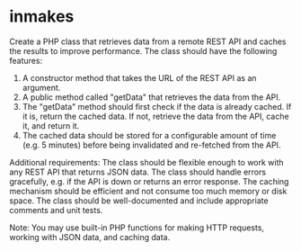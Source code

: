 # inmakes

Create a PHP class that retrieves data from a remote REST API and caches the results to improve
performance.
The class should have the following features:

1. A constructor method that takes the URL of the REST API as an argument.
2. A public method called "getData" that retrieves the data from the API.
3. The "getData" method should first check if the data is already cached. If it is, return the cached
data. If not,
retrieve the data from the API, cache it, and return it.
4. The cached data should be stored for a configurable amount of time (e.g. 5 minutes) before being
invalidated and re-fetched from the API.

Additional requirements:
The class should be flexible enough to work with any REST API that returns JSON data.
The class should handle errors gracefully, e.g. if the API is down or returns an error response.
The caching mechanism should be efficient and not consume too much memory or disk space.
The class should be well-documented and include appropriate comments and unit tests.

Note: You may use built-in PHP functions for making HTTP requests, working with JSON data, and
caching data.
